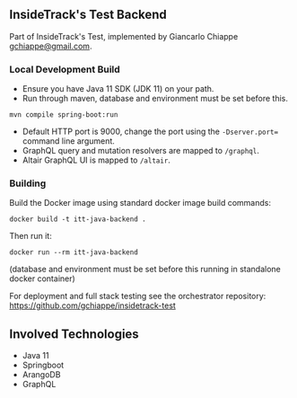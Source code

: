 ## InsideTrack's Test Backend

Part of InsideTrack's Test, implemented by Giancarlo Chiappe <gchiappe@gmail.com>.

### Local Development Build

- Ensure you have Java 11 SDK (JDK 11) on your path.
- Run through maven, database and environment must be set before this.

`mvn compile spring-boot:run`

- Default HTTP port is 9000, change the port using the `-Dserver.port=` command line argument.
- GraphQL query and mutation resolvers are mapped to `/graphql`.
- Altair GraphQL UI is mapped to `/altair`.

### Building

Build the Docker image using standard docker image build commands:

`docker build -t itt-java-backend .`

Then run it:

`docker run --rm itt-java-backend`

(database and environment must be set before this running in standalone docker container)

For deployment and full stack testing see the orchestrator repository:
https://github.com/gchiappe/insidetrack-test

## Involved Technologies

- Java 11
- Springboot
- ArangoDB
- GraphQL